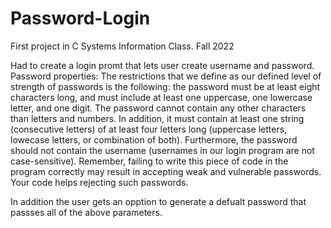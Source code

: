# Password-Login
First project in C Systems Information Class. Fall 2022

Had to create a login promt that lets user create username and password.
Password properties:
 The restrictions that we define as our defined level of
strength of passwords is the following: the password must be at least eight characters long, and must include at
least one uppercase, one lowercase letter, and one digit. The password cannot contain any other characters than
letters and numbers. In addition, it must contain at least one string (consecutive letters) of at least four letters
long (uppercase letters, lowecase letters, or combination of both). Furthermore, the password should not contain
the username (usernames in our login program are not case-sensitive). Remember, failing to write this piece of
code in the program correctly may result in accepting weak and vulnerable passwords. Your code helps rejecting
such passwords.

In addition the user gets an opption to generate a defualt password that passses all of the above parameters. 




